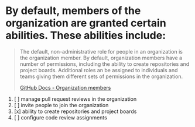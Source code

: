 # By default, members of the organization are granted certain abilities. These abilities include:

> The default, non-administrative role for people in an organization is the organization member. By default, organization members have a number of permissions, including the ability to create repositories and project boards. Additional roles an be assigned to individuals and teams giving them different sets of permissions in the organization.
> 
> [GitHub Docs - Organization members](https://docs.github.com/en/organizations/managing-peoples-access-to-your-organization-with-roles/roles-in-an-organization#organization-members)

1. [ ] manage pull request reviews in the organization
1. [ ] invite people to join the organization
1. [x] ability to create repositories and project boards
1. [ ] configure code review assignments